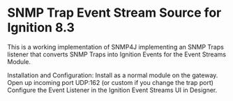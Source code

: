 # SNMP Trap Event Stream Source for Ignition 8.3

This is a working implementation of SNMP4J implementing an SNMP Traps listener that converts SNMP Traps into Ignition
Events for the Event Streams Module.

Installation and Configuration:
Install as a normal module on the gateway.
Open up incoming port UDP:162 (or custom if you change the trap port)
Configure the Event Listener in the Ignition Event Streams UI in Designer. 